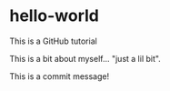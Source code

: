 # hello-world
This is a GitHub tutorial

This is a bit about myself... "just a lil bit".

This is a commit message!
